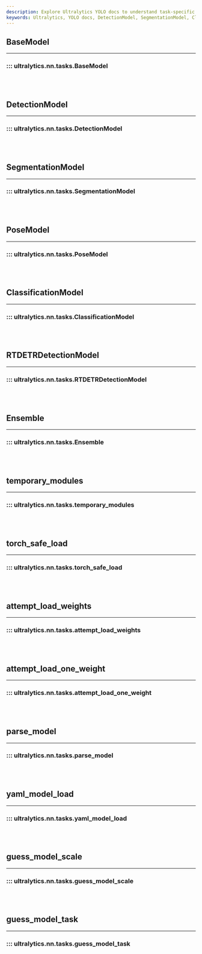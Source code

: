 ```yaml
---
description: Explore Ultralytics YOLO docs to understand task-specific models like DetectionModel, PoseModel, RTDETRDetectionModel and more. Plus, learn about ensemble, model loading.
keywords: Ultralytics, YOLO docs, DetectionModel, SegmentationModel, ClassificationModel, Ensemble, torch_safe_load, yaml_model_load, guess_model_task
---
```


## BaseModel
---
### ::: ultralytics.nn.tasks.BaseModel
<br><br>

## DetectionModel
---
### ::: ultralytics.nn.tasks.DetectionModel
<br><br>

## SegmentationModel
---
### ::: ultralytics.nn.tasks.SegmentationModel
<br><br>

## PoseModel
---
### ::: ultralytics.nn.tasks.PoseModel
<br><br>

## ClassificationModel
---
### ::: ultralytics.nn.tasks.ClassificationModel
<br><br>

## RTDETRDetectionModel
---
### ::: ultralytics.nn.tasks.RTDETRDetectionModel
<br><br>

## Ensemble
---
### ::: ultralytics.nn.tasks.Ensemble
<br><br>

## temporary_modules
---
### ::: ultralytics.nn.tasks.temporary_modules
<br><br>

## torch_safe_load
---
### ::: ultralytics.nn.tasks.torch_safe_load
<br><br>

## attempt_load_weights
---
### ::: ultralytics.nn.tasks.attempt_load_weights
<br><br>

## attempt_load_one_weight
---
### ::: ultralytics.nn.tasks.attempt_load_one_weight
<br><br>

## parse_model
---
### ::: ultralytics.nn.tasks.parse_model
<br><br>

## yaml_model_load
---
### ::: ultralytics.nn.tasks.yaml_model_load
<br><br>

## guess_model_scale
---
### ::: ultralytics.nn.tasks.guess_model_scale
<br><br>

## guess_model_task
---
### ::: ultralytics.nn.tasks.guess_model_task
<br><br>